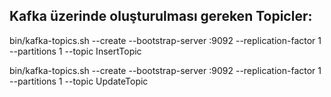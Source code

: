 Kafka üzerinde oluşturulması gereken Topicler:
----------------------------------------------
bin/kafka-topics.sh --create --bootstrap-server :9092 --replication-factor 1 --partitions 1 --topic InsertTopic

bin/kafka-topics.sh --create --bootstrap-server :9092 --replication-factor 1 --partitions 1 --topic UpdateTopic
